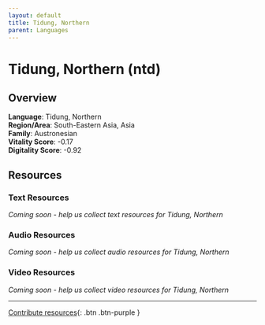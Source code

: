 ```yaml
---
layout: default
title: Tidung, Northern
parent: Languages
---
```


# Tidung, Northern (ntd)

## Overview

**Language**: Tidung, Northern  
**Region/Area**: South-Eastern Asia, Asia  
**Family**: Austronesian  
**Vitality Score**: -0.17  
**Digitality Score**: -0.92  

## Resources

### Text Resources
*Coming soon - help us collect text resources for Tidung, Northern*

### Audio Resources
*Coming soon - help us collect audio resources for Tidung, Northern*

### Video Resources
*Coming soon - help us collect video resources for Tidung, Northern*

---

[Contribute resources](https://fairtrain.github.io/){: .btn .btn-purple }

